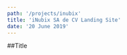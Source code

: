 ```yaml
---
path: '/projects/inubix'
title: 'iNubix SA de CV Landing Site'
date: '20 June 2019'
---
```


##Title
